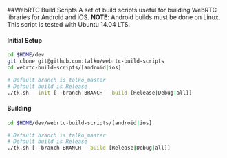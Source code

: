 ##WebRTC Build Scripts
A set of build scripts useful for building WebRTC libraries for Android and iOS.
**NOTE**: Android builds must be done on Linux. This script is tested with Ubuntu 14.04 LTS.

#### Initial Setup
```bash
cd $HOME/dev
git clone git@github.com:talko/webrtc-build-scripts
cd webrtc-build-scripts/[android|ios]

# Default branch is talko_master
# Default build is Release
./tk.sh --init [--branch BRANCH --build [Release|Debug|all]]
```

#### Building
```bash
cd $HOME/dev/webrtc-build-scripts/[android|ios]

# Default branch is talko_master
# Default build is Release
./tk.sh [--branch BRANCH --build [Release|Debug|all]]
```
